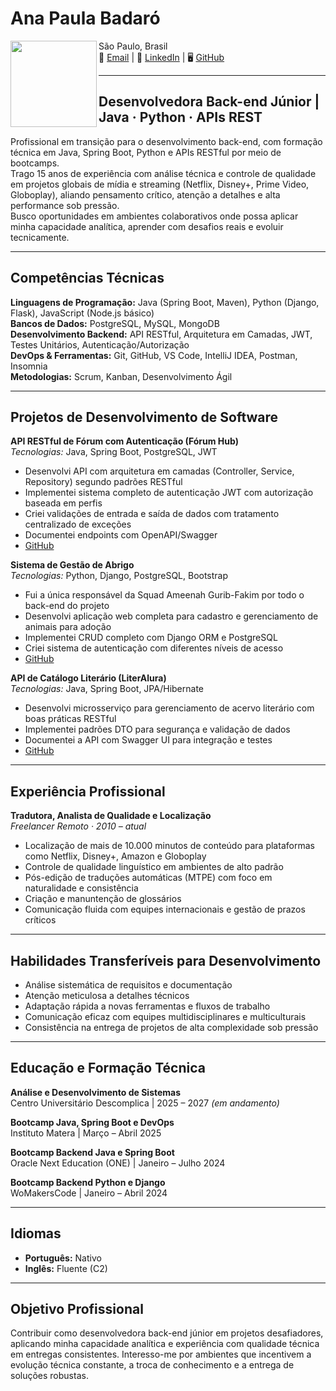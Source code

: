# Ana Paula Badaró   

<img align="left" src="https://media.licdn.com/dms/image/v2/D4D03AQEQNTm21GJtIg/profile-displayphoto-shrink_400_400/B4DZWlh_ukG4Ak-/0/1742238907860?e=1754524800&v=beta&t=I2NeI8X6vYUo4YYzs8-lxsEGPswn0oTyJJLWuxMGihg" height="138"> 

São Paulo, Brasil  
📧 [Email](mailto:badaro_ap@proton.me) | 🔗 [LinkedIn](http://linkedin.com/in/apbadaro) | 🖥️ [GitHub](https://github.com/apbadaro)  

---

## Desenvolvedora Back-end Júnior | Java · Python · APIs REST

Profissional em transição para o desenvolvimento back-end, com formação técnica em Java, Spring Boot, Python e APIs RESTful por meio de bootcamps.  
Trago 15 anos de experiência com análise técnica e controle de qualidade em projetos globais de mídia e streaming (Netflix, Disney+, Prime Video, Globoplay), aliando pensamento crítico, atenção a detalhes e alta performance sob pressão.  
Busco oportunidades em ambientes colaborativos onde possa aplicar minha capacidade analítica, aprender com desafios reais e evoluir tecnicamente.  

---

## Competências Técnicas

**Linguagens de Programação:** Java (Spring Boot, Maven), Python (Django, Flask), JavaScript (Node.js básico)  
**Bancos de Dados:** PostgreSQL, MySQL, MongoDB  
**Desenvolvimento Backend:** API RESTful, Arquitetura em Camadas, JWT, Testes Unitários, Autenticação/Autorização  
**DevOps & Ferramentas:** Git, GitHub, VS Code, IntelliJ IDEA, Postman, Insomnia  
**Metodologias:** Scrum, Kanban, Desenvolvimento Ágil  

---

## Projetos de Desenvolvimento de Software  

**API RESTful de Fórum com Autenticação (Fórum Hub)**  
*Tecnologias:* Java, Spring Boot, PostgreSQL, JWT  
- Desenvolvi API com arquitetura em camadas (Controller, Service, Repository) segundo padrões RESTful  
- Implementei sistema completo de autenticação JWT com autorização baseada em perfis  
- Criei validações de entrada e saída de dados com tratamento centralizado de exceções  
- Documentei endpoints com OpenAPI/Swagger  
- [GitHub](https://github.com/apbadaro/ONE-Final-Challenge-Forum)  

**Sistema de Gestão de Abrigo**  
*Tecnologias:* Python, Django, PostgreSQL, Bootstrap  
- Fui a única responsável da Squad Ameenah Gurib-Fakim por todo o back-end do projeto  
- Desenvolvi aplicação web completa para cadastro e gerenciamento de animais para adoção  
- Implementei CRUD completo com Django ORM e PostgreSQL  
- Criei sistema de autenticação com diferentes níveis de acesso  
- [GitHub](https://github.com/apbadaro/ProjetoFinal_SquadAmeenahGuribFakim)  

**API de Catálogo Literário (LiterAlura)**  
*Tecnologias:* Java, Spring Boot, JPA/Hibernate  
- Desenvolvi microsserviço para gerenciamento de acervo literário com boas práticas RESTful  
- Implementei padrões DTO para segurança e validação de dados  
- Documentei a API com Swagger UI para integração e testes  
- [GitHub](https://github.com/apbadaro/ONE-Challenge-LiterAlura)  

---

## Experiência Profissional

**Tradutora, Analista de Qualidade e Localização**  
*Freelancer Remoto · 2010 – atual*  
- Localização de mais de 10.000 minutos de conteúdo para plataformas como Netflix, Disney+, Amazon e Globoplay  
- Controle de qualidade linguístico em ambientes de alto padrão  
- Pós-edição de traduções automáticas (MTPE) com foco em naturalidade e consistência  
- Criação e manuntenção de glossários  
- Comunicação fluida com equipes internacionais e gestão de prazos críticos  

---

## Habilidades Transferíveis para Desenvolvimento

- Análise sistemática de requisitos e documentação  
- Atenção meticulosa a detalhes técnicos  
- Adaptação rápida a novas ferramentas e fluxos de trabalho  
- Comunicação eficaz com equipes multidisciplinares e multiculturais  
- Consistência na entrega de projetos de alta complexidade sob pressão  

---

## Educação e Formação Técnica

**Análise e Desenvolvimento de Sistemas**  
Centro Universitário Descomplica | 2025 – 2027 *(em andamento)*  

**Bootcamp Java, Spring Boot e DevOps**  
Instituto Matera | Março – Abril 2025  

**Bootcamp Backend Java e Spring Boot**  
Oracle Next Education (ONE) | Janeiro – Julho 2024  

**Bootcamp Backend Python e Django**  
WoMakersCode | Janeiro – Abril 2024  

---

## Idiomas

- **Português:** Nativo  
- **Inglês:** Fluente (C2)  

---

## Objetivo Profissional

Contribuir como desenvolvedora back-end júnior em projetos desafiadores, aplicando minha capacidade analítica e experiência com qualidade técnica em entregas consistentes. Interesso-me por ambientes que incentivem a evolução técnica constante, a troca de conhecimento e a entrega de soluções robustas.
